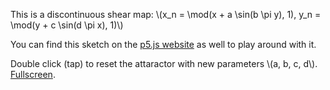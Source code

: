 <script src="https://polyfill.io/v3/polyfill.min.js?features=es6"></script>
<script id="MathJax-script" async src="https://cdn.jsdelivr.net/npm/mathjax@3/es5/tex-mml-chtml.js"></script>
<script src="https://lynntf.github.io/libraries/p5.js"></script>
<script src="https://lynntf.github.io/libraries/p5.sound.min.js"></script>
<!-- <script src="sketch.js"></script> -->

<div id="canvas-container">
   <canvas id="theCanvas"><script src="sketch.js"></script></canvas>
</div>

This is a discontinuous shear map: \\(x_n = \mod(x + a \sin(b \pi y), 1), y_n = \mod(y + c \sin(d \pi x), 1)\\)

You can find this sketch on the [p5.js website](https://editor.p5js.org/lynntf/sketches/GnbRFcU0o) as well to play around with it.

Double click (tap) to reset the attaractor with new parameters \\(a, b, c, d\\). [Fullscreen](fullscreen.html).
